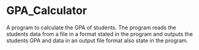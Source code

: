 # GPA_Calculator
A program to calculate the GPA of students.
The program reads the students data from a file in a format stated in the program 
and outputs the students GPA and data in an output file format also state in the program.
